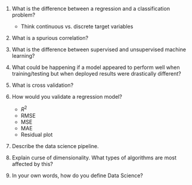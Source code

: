 1. What is the difference between a regression and a classification problem?  
    - Think continuous vs. discrete target variables

1. What is a spurious correlation? 

1. What is the difference between supervised and unsupervised machine learning?

1. What could be happening if a model appeared to perform well when training/testing but when deployed results were drastically different? 

1. What is cross validation?


1. How would you validate a regression model?
    - $R^{2}$
    - RMSE
    - MSE
    - MAE
    - Residual plot

1. Describe the data science pipeline.

1. Explain curse of dimensionality.  What types of algorithms are most affected by this?

1. In your own words, how do you define Data Science?